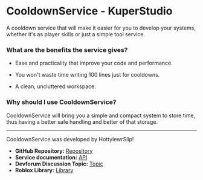 # CooldownService - KuperStudio
 A cooldown service that will make it easier for you to develop your systems, whether it's as player skills or just a simple tool service.

### **What are the benefits the service gives?**
* Ease and practicality that improve your code and performance.

* You won't waste time writing 100 lines just for cooldowns.

* A clean, uncluttered workspace.

### **Why should I use CooldownService?**
CooldownService will bring you a simple and compact system to store time, thus having a better safe handling and better of that storage.

---

CooldownService was developed by HottylewrSlip!

* **GitHub Repository:** [Repository](https://github.com/KuperStudio/CooldownService)
* **Service documentation:** [API](https://kuperstudio.github.io/CooldownService/)
* **Devforum Discussion Topic:** [Topic](https://devforum.roblox.com/t/)
* **Roblox Library:** [Library](https://www.roblox.com/library/8107228072/CooldownService)